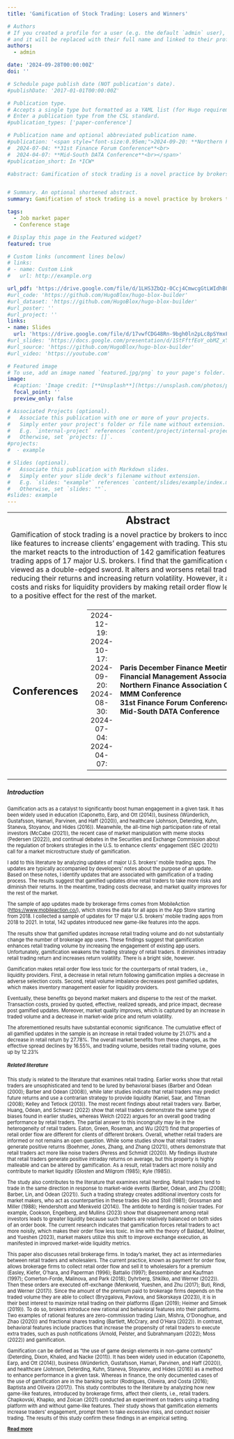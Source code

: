 ```yaml
---
title: 'Gamification of Stock Trading: Losers and Winners'

# Authors
# If you created a profile for a user (e.g. the default `admin` user), write the username (folder name) here
# and it will be replaced with their full name and linked to their profile.
authors:
  - admin

date: '2024-09-28T00:00:00Z'
doi: ''

# Schedule page publish date (NOT publication's date).
#publishDate: '2017-01-01T00:00:00Z'

# Publication type.
# Accepts a single type but formatted as a YAML list (for Hugo requirements).
# Enter a publication type from the CSL standard.
#publication_types: ['paper-conference']

# Publication name and optional abbreviated publication name.
#publication: '<span style="font-size:0.95em;">2024-09-20: **Northern Finance Association Conference**<br>
#  2024-07-04: **31st Finance Forum Conference**<br>
#  2024-04-07: **Mid-South DATA Conference**<br></span>'
#publication_short: In *ICW*

#abstract: Gamification of stock trading is a novel practice by brokers to incorporate game-like features to increase clients’ engagement with trading. This study examines how the market reacts to the introduction of 142 gamification features in the mobile trading #apps of 17 major U.S. brokers. I find that the gamification of trading can be viewed as a double-edged sword. It alters and worsens retail traders’ strategy by reducing their returns and increasing return volatility. However, it also reduces costs and risks for #liquidity providers by making retail order flow less toxic, leading to a positive effect for the rest of the market.


# Summary. An optional shortened abstract.
summary: Gamification of stock trading is a novel practice by brokers to incorporate game-like features to increase clients’ engagement with trading. This study examines how the market reacts to the introduction of 142 gamification features in the mobile trading apps of 17 major U.S. brokers. I find that the gamification of trading can be viewed as a double-edged sword. It alters and worsens retail traders’ strategy by reducing their returns and increasing return volatility. However, it also reduces costs and risks for liquidity providers by making retail order flow less toxic, leading to a positive effect for the rest of the market.

tags:
  - Job market paper
  - Conference stage

# Display this page in the Featured widget?
featured: true

# Custom links (uncomment lines below)
# links:
# - name: Custom Link
#   url: http://example.org

url_pdf: 'https://drive.google.com/file/d/1LHS3ZbQz-0Ccj4CmwcgGtLWIdhB0bpEY/view?usp=drive_link'
#url_code: 'https://github.com/HugoBlox/hugo-blox-builder'
#url_dataset: 'https://github.com/HugoBlox/hugo-blox-builder'
#url_poster: ''
#url_project: ''
links:
- name: Slides
  url: 'https://drive.google.com/file/d/17vwfCDG48Rn-9bgh0ln2pLc8pSYmxF2U/view?usp=sharing'
#url_slides: 'https://docs.google.com/presentation/d/1StFftfEoY_obMZ_xYx_LvfMeJ0-obaE2/edit?usp=sharing&ouid=110182918582248488757&rtpof=true&sd=true'
#url_source: 'https://github.com/HugoBlox/hugo-blox-builder'
#url_video: 'https://youtube.com'

# Featured image
# To use, add an image named `featured.jpg/png` to your page's folder.
image:
  #caption: 'Image credit: [**Unsplash**](https://unsplash.com/photos/pLCdAaMFLTE)'
  focal_point: ''
  preview_only: false

# Associated Projects (optional).
#   Associate this publication with one or more of your projects.
#   Simply enter your project's folder or file name without extension.
#   E.g. `internal-project` references `content/project/internal-project/index.md`.
#   Otherwise, set `projects: []`.
#projects:
#  - example

# Slides (optional).
#   Associate this publication with Markdown slides.
#   Simply enter your slide deck's filename without extension.
#   E.g. `slides: "example"` references `content/slides/example/index.md`.
#   Otherwise, set `slides: ""`.
#slides: example
---
```

<table style="width:100%; border-collapse: collapse; border:none;">
  <tr style="border:none;">
    <td colspan="2" style="font-size:24px; font-weight:bold; text-align:center; border:none;">
      Abstract
    </td>
  </tr>
  <tr style="border:none;">
    <td colspan="2" style="font-size:16px; text-align:left; border:none;">
      Gamification of stock trading is a novel practice by brokers to incorporate game-like features to increase clients’ engagement with trading. This study examines how the market reacts to the introduction of 142 gamification features in the mobile trading apps of 17 major U.S. brokers. I find that the gamification of trading can be viewed as a double-edged sword. It alters and worsens retail traders’ strategy by reducing their returns and increasing return volatility. However, it also reduces costs and risks for liquidity providers by making retail order flow less toxic, leading to a positive effect for the rest of the market.
    </td>
  </tr>
  <tr style="border:none;">
    <td style="font-size:24px; font-weight:bold; text-align:left; border:none; width:1%; position:relative; top:3px;">
      Conferences
    </td>
    <td style="border:none;">
      <table style="width:100%; border-collapse: collapse; border:none;">
        <tr style="border:none;">
          <td style="font-size:16px; justify-content: space-between; border:none; text-align:center; width:25%;">
            2024-12-19:<br>
            2024-10-17:<br>
            2024-09-20:<br>
            2024-08-30:<br>
            2024-07-04:<br>
            2024-04-07:
          </td>
          <td style="font-size:16px; text-align:left; border:none; white-space: nowrap;">
            <b>Paris December Finance Meeting</b><br>
            <b>Financial Management Association Conference</b><br>
            <b>Northern Finance Association Conference</b><br>
            <b>MMM Conference</b><br>
            <b>31st Finance Forum Conference</b><br>
            <b>Mid-South DATA Conference</b>
          </td>
        </tr>
      </table>
    </td>
  </tr>
</table>


##### **Introduction**

<span style="font-size:0.8em;">

Gamification acts as a catalyst to significantly boost human engagement in a given task. It has been widely used in education (Caponetto, Earp, and Ott (2014)), business (Wünderlich, Gustafsson, Hamari, Parvinen, and Haff (2020)), and healthcare (Johnson, Deterding, Kuhn, Staneva, Stoyanov, and Hides (2016)). Meanwhile, the all-time high participation rate of retail investors (McCabe (2021)), the recent case of market manipulation with meme stocks (Pedersen (2022)), and continual debates in the Securities and Exchange Commission about the regulation of brokers strategies in the U.S. to enhance clients’ engagement (SEC (2021)) call for a market microstructure study of gamification. 

I add to this literature by analyzing updates of major U.S. brokers’ mobile trading apps. The updates are typically accompanied by developers’ notes about the purpose of an update. Based on these notes, I identify updates that are associated with gamification of a trading process. The results suggest that gamified updates drive retail traders to take more risks and diminish their returns. In the meantime, trading costs decrease, and market quality improves for the rest of the
market.

The sample of app updates made by brokerage firms comes from MobileAction (https://www.mobileaction.co/), which stores the data for all apps in the App Store starting from 2018. I collected a sample of updates for 17 major U.S. brokers’ mobile trading apps from 2018 to 2021. In total, 142 updates introduced new game-like features into the apps.

The results show that gamified updates increase retail trading volume and do not substantially change the number of brokerage app users. These findings suggest that gamification enhances retail trading volume by increasing the engagement of existing app users. Unfortunately, gamification weakens the trading strategy of retail traders. It diminishes intraday retail trading return and increases return volatility. There is a bright side, however. 

Gamification makes retail order flow less toxic for the counterparts of retail traders, i.e., liquidity providers. First, a decrease in retail return following gamification implies a decrease in adverse selection costs. Second, retail volume imbalance decreases post gamified updates, which makes inventory management easier for liquidity providers.

Eventually, these benefits go beyond market makers and disperse to the rest of the market. Transaction costs, proxied by quoted, effective, realized spreads, and price impact, decrease post gamified updates. Moreover, market quality improves, which is captured by an increase in traded volume and a decrease in market-wide price and return volatility.

The aforementioned results have substantial economic significance. The cumulative effect of all gamified updates in the sample is an increase in retail traded volume by 21.07% and a decrease in retail return by 27.78%. The overall market benefits from these changes, as the effective spread declines by 16.55%, and trading volume, besides retail trading volume, goes up by 12.23%

##### **Related literature** 

This study is related to the literature that examines retail trading. Earlier works show that retail traders are unsophisticated and tend to be lured by behavioral biases (Barber and Odean (2000); Barber and Odean (2008)), while later studies indicate that retail traders may predict future returns and use a contrarian strategy to provide liquidity (Kaniel, Saar, and Titman (2008); Kelley and Tetlock (2013)). The most recent findings about retail traders vary. Barber, Huang, Odean, and Schwarz (2022) show that retail traders demonstrate the same type of biases found in earlier studies, whereas Welch (2022) argues for an overall good trading performance by retail traders. The partial answer to this incongruity may lie in the heterogeneity of retail traders. Eaton, Green, Roseman, and Wu (2021) find that properties of retail order flow are different for clients of different brokers. Overall, whether retail traders are informed or not remains an open question. While some studies show that retail traders generate positive returns (Boehmer, Jones, Zhang, and Zhang (2021)), others demonstrate that retail traders act more like noise traders (Peress and Schmidt (2020)). My findings illustrate that retail traders generate positive intraday returns on average, but this property is highly malleable and can be altered by gamification. As a result, retail traders act more noisily and contribute to market liquidity (Glosten and Milgrom (1985); Kyle (1985)).

The study also contributes to the literature that examines retail herding. Retail traders tend to trade in the same direction in response to market-wide events (Barber, Odean, and Zhu (2008); Barber, Lin, and Odean (2021)). Such a trading strategy creates additional inventory costs for market makers, who act as counterparties in these trades (Ho and Stoll (1981); Grossman and Miller (1988); Hendershott and Menkveld (2014)). The antidote to herding is noisier trades. For example, Cookson, Engelberg, and Mullins (2023) show that disagreement among retail investors leads to greater liquidity because such traders are relatively balanced on both sides of an order book. The current research indicates that gamification forces retail traders to act more noisily, which makes their order flow less toxic. In line with the theory of Baldauf, Mollner, and Yueshen (2023), market makers utilize this shift to improve exchange execution, as manifested in improved market-wide liquidity metrics.

This paper also discusses retail brokerage firms. In today’s market, they act as intermediaries between retail traders and wholesalers. The current practice, known as payment for order flow, allows brokerage firms to collect retail order flow and sell it to wholesalers for a premium (Easley, Kiefer, O’hara, and Paperman (1996); Battalio (1997); Bessembinder and Kaufman (1997); Comerton-Forde, Malinova, and Park (2018); Dyhrberg, Shkilko, and Werner (2022)). Then these orders are executed off-exchange (Menkveld, Yueshen, and Zhu (2017); Buti, Rindi, and Werner (2017)). Since the amount of the premium paid to brokerage firms depends on the traded volume they are able to collect (Bryzgalova, Pavlova, and Sikorskaya (2023)), it is in their best interest to maximize retail trading on their platforms (Egan (2019); Heimer and Simsek (2019)). To do so, brokers introduce new rational and behavioral features into their platforms. Two examples of rational features are zero-commission trading (Jain, Mishra, O’Donoghue, and Zhao (2020)) and fractional shares trading (Bartlett, McCrary, and O’Hara (2022)). In contrast, behavioral features include practices that increase the propensity of retail traders to execute extra trades, such as push notifications (Arnold, Pelster, and Subrahmanyam (2022); Moss (2022)) and gamification.

Gamification can be defined as “the use of game design elements in non-game contexts” (Deterding, Dixon, Khaled, and Nacke (2011)). It has been widely used in education (Caponetto, Earp, and Ott (2014)), business (Wünderlich, Gustafsson, Hamari, Parvinen, and Haff (2020)), and healthcare (Johnson, Deterding, Kuhn, Staneva, Stoyanov, and Hides (2016)) as a method to enhance performance in a given task. Whereas in finance, the only documented cases of the use of gamification are in the banking sector (Rodrigues, Oliveira, and Costa (2016); Baptista and Oliveira (2017)). This study contributes to the literature by analyzing how new game-like features, introduced by brokerage firms, affect their clients, i.e., retail traders. Chapkovski, Khapko, and Zoican (2021) conducted an experiment on traders using a trading platform with and without game-like features. Their study shows that gamification elements increase traders’ engagement, prompt them to take excessive risks, and conduct noisier trading. The results of this study confirm these findings in an empirical setting.

<a href="https://drive.google.com/file/d/1xHJsoe2Bauc-DBbNQ5p9U5CQUHQZyX4F/view?usp=drive_link" target="_blank"> **Read more** </a>

</span>